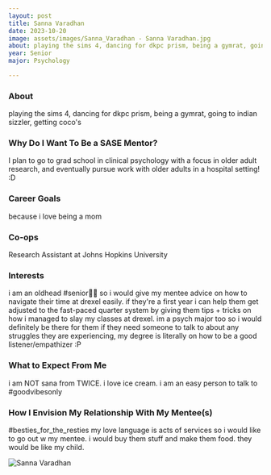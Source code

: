 ```yaml
---
layout: post
title: Sanna Varadhan 
date: 2023-10-20
image: assets/images/Sanna_Varadhan - Sanna Varadhan.jpg
about: playing the sims 4, dancing for dkpc prism, being a gymrat, going to indian sizzler, getting coco's
year: Senior
major: Psychology

---
```


### About

playing the sims 4, dancing for dkpc prism, being a gymrat, going to indian sizzler, getting coco's

### Why Do I Want To Be a SASE Mentor?

I plan to go to grad school in clinical psychology with a focus in older adult research, and eventually pursue work with older adults in a hospital setting! :D

### Career Goals

because i love being a mom

### Co-ops

Research Assistant at Johns Hopkins University

### Interests

i am an oldhead #senior👵🏽 so i would give my mentee advice on how to navigate their time at drexel easily. if they're a first year i can help them get adjusted to the fast-paced quarter system by giving them tips + tricks on how i managed to slay my classes at drexel. im a psych major too so i would definitely be there for them if they need someone to talk to about any struggles they are experiencing, my degree is literally on how to be a good listener/empathizer :P

### What to Expect From Me

i am NOT sana from TWICE. i love ice cream. i am an easy person to talk to #goodvibesonly 

### How I Envision My Relationship With My Mentee(s) 

#besties_for_the_resties my love language is acts of services so i would like to go out w my mentee. i would buy them stuff and make them food. they would be like my child.

<div class="text-center my-5">
    <img src="https://sase-drexel.github.io/mentorship-2023/assets/images/Sanna_Varadhan - Sanna Varadhan.jpg" alt="Sanna Varadhan" class="rounded post-img" />
</div>
